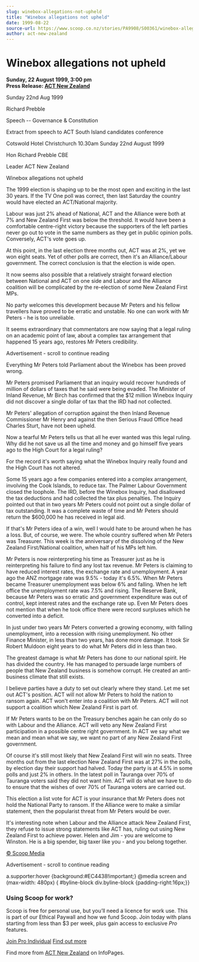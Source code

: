 ```yaml
---
slug: winebox-allegations-not-upheld
title: "Winebox allegations not upheld"
date: 1999-08-22
source-url: https://www.scoop.co.nz/stories/PA9908/S00361/winebox-allegations-not-upheld.htm
author: act-new-zealand
---
```

Winebox allegations not upheld
==============================

**Sunday, 22 August 1999, 3:00 pm**  
**Press Release: [ACT New Zealand](https://info.scoop.co.nz/ACT_New_Zealand)**

Sunday 22nd Aug 1999

Richard Prebble

Speech -- Governance & Constitution

Extract from speech to ACT South Island candidates conference

Cotswold Hotel Christchurch 10.30am Sunday 22nd August 1999

Hon Richard Prebble CBE

Leader ACT New Zealand

Winebox allegations not upheld

The 1999 election is shaping up to be the most open and exciting in the last 30 years. If the TV One poll was correct, then last Saturday the country would have elected an ACT/National majority.

Labour was just 2% ahead of National, ACT and the Alliance were both at 7% and New Zealand First was below the threshold. It would have been a comfortable centre-right victory because the supporters of the left parties never go out to vote in the same numbers as they get in public opinion polls. Conversely, ACT's vote goes up.

At this point, in the last election three months out, ACT was at 2%, yet we won eight seats. Yet of other polls are correct, then it's an Alliance/Labour government. The correct conclusion is that the election is wide open.

It now seems also possible that a relatively straight forward election between National and ACT on one side and Labour and the Alliance coalition will be complicated by the re-election of some New Zealand First MPs.

No party welcomes this development because Mr Peters and his fellow travellers have proved to be erratic and unstable. No one can work with Mr Peters - he is too unreliable.

It seems extraordinary that commentators are now saying that a legal ruling on an academic point of law, about a complex tax arrangement that happened 15 years ago, restores Mr Peters credibility.

Advertisement - scroll to continue reading





Everything Mr Peters told Parliament about the Winebox has been proved wrong.

Mr Peters promised Parliament that an inquiry would recover hundreds of million of dollars of taxes that he said were being evaded. The Minister of Inland Revenue, Mr Birch has confirmed that the $12 million Winebox Inquiry did not discover a single dollar of tax that the IRD had not collected.

Mr Peters' allegation of corruption against the then Inland Revenue Commissioner Mr Henry and against the then Serious Fraud Office head Charles Sturt, have not been upheld.

Now a tearful Mr Peters tells us that all he ever wanted was this legal ruling. Why did he not save us all the time and money and go himself five years ago to the High Court for a legal ruling?

For the record it's worth saying what the Winebox Inquiry really found and the High Court has not altered.

Some 15 years ago a few companies entered into a complex arrangement, involving the Cook Islands, to reduce tax. The Palmer Labour Government closed the loophole. The IRD, before the Winebox Inquiry, had disallowed the tax deductions and had collected the tax plus penalties. The Inquiry pointed out that in two years Mr Peters could not point out a single dollar of tax outstanding. It was a complete waste of time and Mr Peters should return the $600,000 he has received in legal aid.

If that's Mr Peters idea of a win, well I would hate to be around when he has a loss. But, of course, we were. The whole country suffered when Mr Peters was Treasurer. This week is the anniversary of the dissolving of the New Zealand First/National coalition, when half of his MPs left him.

Mr Peters is now reinterpreting his time as Treasurer just as he is reinterpreting his failure to find any lost tax revenue. Mr Peters is claiming to have reduced interest rates, the exchange rate and unemployment. A year ago the ANZ mortgage rate was 9.5% - today it's 6.5%. When Mr Peters became Treasurer unemployment was below 6% and falling. When he left office the unemployment rate was 7.5% and rising. The Reserve Bank, because Mr Peters was so erratic and government expenditure was out of control, kept interest rates and the exchange rate up. Even Mr Peters does not mention that when he took office there were record surpluses which he converted into a deficit.

In just under two years Mr Peters converted a growing economy, with falling unemployment, into a recession with rising unemployment. No other Finance Minister, in less than two years, has done more damage. It took Sir Robert Muldoon eight years to do what Mr Peters did in less than two.

The greatest damage is what Mr Peters has done to our national spirit. He has divided the country. He has managed to persuade large numbers of people that New Zealand business is somehow corrupt. He created an anti-business climate that still exists.

I believe parties have a duty to set out clearly where they stand. Let me set out ACT's position. ACT will not allow Mr Peters to hold the nation to ransom again. ACT won't enter into a coalition with Mr Peters. ACT will not support a coalition which New Zealand First is part of.

If Mr Peters wants to be on the Treasury benches again he can only do so with Labour and the Alliance. ACT will veto any New Zealand First participation in a possible centre right government. In ACT we say what we mean and mean what we say, we want no part of any New Zealand First government.

Of course it's still most likely that New Zealand First will win no seats. Three months out from the last election New Zealand First was at 27% in the polls, by election day their support had halved. Today the party is at 4.5% in some polls and just 2% in others. In the latest poll in Tauranga over 70% of Tauranga voters said they did not want him. ACT will do what we have to do to ensure that the wishes of over 70% of Tauranga voters are carried out.

This election a list vote for ACT is your insurance that Mr Peters does not hold the National Party to ransom. If the Alliance were to make a similar statement, then the popularist threat from Mr Peters would be over.

It's interesting note when Labour and the Alliance attack New Zealand First, they refuse to issue strong statements like ACT has, ruling out using New Zealand First to achieve power. Helen and Jim - you are welcome to Winston. He is a big spender, big taxer like you - and you belong together.  

[© Scoop Media](http://www.scoop.co.nz/about/terms.html)  

Advertisement - scroll to continue reading



a.supporter:hover {background:#EC4438!important;} @media screen and (max-width: 480px) { #byline-block div.byline-block {padding-right:16px;}}

### Using Scoop for work?

Scoop is free for personal use, but you’ll need a licence for work use. This is part of our Ethical Paywall and how we fund Scoop. Join today with plans starting from less than $3 per week, plus gain access to exclusive _Pro_ features.  
  
[Join Pro Individual](https://pro.scoop.co.nz/Individual/?from=ProIn24) [Find out more](https://pro.scoop.co.nz/using-scoop-for-work/?from=ProIn24)

Find more from [ACT New Zealand](https://info.scoop.co.nz/ACT_New_Zealand) on InfoPages.